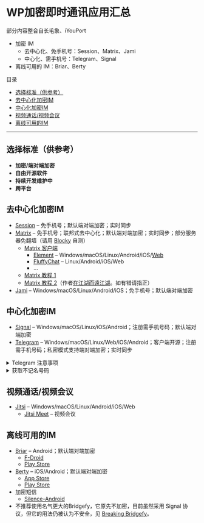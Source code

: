 # WP加密即时通讯应用汇总

部分内容整合自长毛象、iYouPort  

- 加密 IM  
	- 去中心化、免手机号：Session、Matrix、Jami  
	- 中心化、需手机号：Telegram、Signal  
- 离线可用的 IM：Briar、Berty  

目录    
- [选择标准（供参考）](#选择标准供参考)
- [去中心化加密IM](#去中心化加密IM)
- [中心化加密IM](#中心化加密IM)
- [视频通话/视频会议](#视频通话/视频会议)
- [离线可用的IM](#离线可用的IM)


---

## 选择标准（供参考）  
- **加密/端对端加密**
- **自由开源软件**
- **持续开发维护中**
- **跨平台**

## 去中心化加密IM
- [Session](https://getsession.org/) – 免手机号；默认端对端加密；实时同步
- [Matrix](https://matrix.org/get-started) – 免手机号；联邦式去中心化；默认端对端加密；实时同步；部分服务器免翻墙（请用 [Blocky](https://blocky.greatfire.org/) 自测）
	- [Matrix 客户端](https://matrix.org/clients/)
		- [Element](https://element.io/) – Windows/macOS/Linux/Android/iOS/[Web](https://app.element.io/)
		- [FluffyChat](https://fluffychat.im/) – Linux/Android/iOS/Web
		- ...
	- [Matrix 教程 1](https://mastodon.online/@baoyue/109195419891683229)
	- [Matrix 教程 2](https://bin.moritz-fromm.de/?b717fdf35b2cb4a6#CFgneMrHtF4T35vEN3SaGkZRZ6ZHAA3oX5Kr79UBVTFz)（作者[在江湖而遠江湖](https://me.ns.ci/@zaijianghueryuanjianghu)。如有错请指正）
- [Jami](https://jami.net/) – Windows/macOS/Linux/Android/iOS；免手机号；默认端对端加密


## 中心化加密IM

- [Signal](https://signal.org/) – Windows/macOS/Linux/iOS/Android；注册需手机号码；默认端对端加密
- [Telegram](https://telegram.org/) – Windows/macOS/Linux/Web/iOS/Android；客户端开源；注册需手机号码；私密模式支持端对端加密；实时同步
<details>
<summary>Telegram 注意事项</summary>
<br>

BitRunX 保护Telegram隐私详细版：  
https://nitter.net/BitRunX/status/1597241595451277312#m  
1.设置【两步登录】，不然别人利用你的短信验证码就可以登录你账号  
2.将Phone Number设置为Nobody  
3.在Calls中【PEER-TO-PEER】设置为Never  
4.在添加联系人时候记得把【Share Number】去掉，切记  
5.【最后在线时间】最好也去掉  
6.私聊时尽量使用【私密聊天】或设置【自动删除时间】  
7.紧急情况时，时间如果完全来不及，则快速立马卸载app，如果还有多余时间可以删除退出相关聊天再卸载app  
8.设置Passcode，尽量不用指纹或者FaceID，如果锁屏密码忘了则只能重新安装app用账号登录  
9.不要轻易点击陌生地址的链接，因为这样可能会泄露你的真实IP  
10.最好买个Google voice号码来作为telegram绑定号码  
11.不定期注销账号重新注册，这样你的userid系统会重新生成，防止有人用api爬你的过往记录，注销重新注册哪怕号码是一样系统userid也会不相同。  
12.在注册的时候不要选择开启通讯录同步以及任何手机通讯录相关的操作，因为这样你的手机通讯录其他人如果有tg会收到提醒。将telegram的通讯录权限设置为不允许。  
如果有开过通讯录同步的最好注销账号重新注册，去删除同步的通讯录并把同步通讯录开关去掉。  
</details>


<details>
<summary>获取不记名号码</summary>
<br>

Google Voice虚拟手机号购买渠道，可靠性请自行判断  
风险警告：可能被谷歌封号，申诉后有机率解封  
https://buyaccs.com/en/buy-google-voice-accounts.php/  
https://www.accbay.com/service/buy-google-voice-number-accounts/  
https://www.selldra.com/product/buy-google-voice-account-for-1-5/  
以上接受BTC等加密货币支付；不要填写真实信息，建议使用临时邮箱（https://t.me/s/iyouport/11629）  
如使用加密货币付款，不推荐使用中资交易所  
https://t.me/gvstore  
https://t.me/voice_google  
参见  
https://telegra.ph/%E5%A6%82%E4%BD%95%E9%9D%9E%E5%AE%9E%E5%90%8D%E8%B4%AD%E4%B9%B0-Google-Voice-%E5%8F%B7%E7%A0%81-07-24  
https://github.com/ssnhd/googlevoice
</details>  

## 视频通话/视频会议 

- [Jitsi](https://jitsi.org/) – Windows/macOS/Linux/Android/iOS/Web
	- [Jitsi Meet](https://jitsi.org/jitsi-meet/) – 视频会议

## 离线可用的IM
- [Briar](https://briarproject.org/) – Android；默认端对端加密
	- [F-Droid](https://f-droid.org/en/packages/org.briarproject.briar.android/)
	- [Play Store](https://play.google.com/store/apps/details?id=org.briarproject.briar.android)
- [Berty](https://github.com/berty/berty) – iOS/Android；默认端对端加密
	- [App Store](https://apps.apple.com/tt/app/berty/id1535500412)
	- [Play Store](https://play.google.com/store/apps/details?id=tech.berty.android)
- 加密短信
	- [Silence-Android](https://git.silence.dev/Silence/Silence-Android/)
- 不推荐使用名气更大的Bridgefy，它原先不加密，目前虽然采用 Signal 协议，但它的用法仍被认为不安全，见 [Breaking Bridgefy](https://eikendev.github.io/breaking-bridgefy-again/)。


